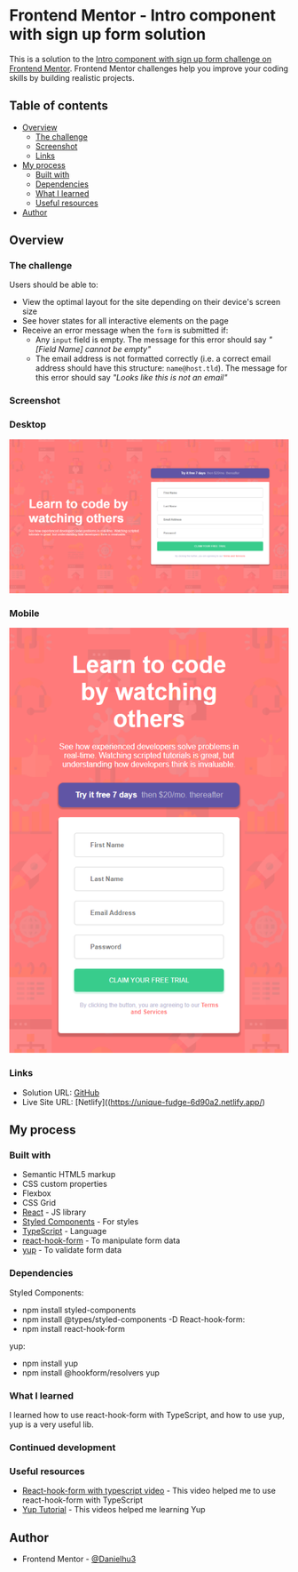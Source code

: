 # Frontend Mentor - Intro component with sign up form solution

This is a solution to the [Intro component with sign up form challenge on Frontend Mentor](https://www.frontendmentor.io/challenges/intro-component-with-signup-form-5cf91bd49edda32581d28fd1). Frontend Mentor challenges help you improve your coding skills by building realistic projects. 

## Table of contents

- [Overview](#overview)
  - [The challenge](#the-challenge)
  - [Screenshot](#screenshot)
  - [Links](#links)
- [My process](#my-process)
  - [Built with](#built-with)
  - [Dependencies](#dependencies)
  - [What I learned](#what-i-learned)
  - [Useful resources](#useful-resources)
- [Author](#author)


## Overview

### The challenge

Users should be able to:

- View the optimal layout for the site depending on their device's screen size
- See hover states for all interactive elements on the page
- Receive an error message when the `form` is submitted if:
  - Any `input` field is empty. The message for this error should say *"[Field Name] cannot be empty"*
  - The email address is not formatted correctly (i.e. a correct email address should have this structure: `name@host.tld`). The message for this error should say *"Looks like this is not an email"*

### Screenshot

### Desktop
<img src='src/screenshots/desktop.png'>

### Mobile
<img src='src/screenshots/mobile.png'>

### Links

- Solution URL: [GitHub](https://github.com/Danielhu3/intro-component-ts)
- Live Site URL: [Netlify]((https://unique-fudge-6d90a2.netlify.app/)

## My process

### Built with

- Semantic HTML5 markup
- CSS custom properties
- Flexbox
- CSS Grid
- [React](https://reactjs.org/) - JS library
- [Styled Components](https://styled-components.com/) - For styles
- [TypeScript](https://www.typescriptlang.org/) - Language
- [react-hook-form](https://react-hook-form.com/) - To manipulate form data
- [yup](https://www.npmjs.com/package/yup) - To validate form data

### Dependencies

Styled Components:
  - npm install styled-components
  - npm install @types/styled-components -D
React-hook-form:
  - npm install react-hook-form

yup:
  - npm install yup
  - npm install @hookform/resolvers yup

### What I learned

I learned how to use react-hook-form with TypeScript, and how to use yup, yup is a very useful lib.

### Continued development


### Useful resources

- [React-hook-form with typescript video](https://www.youtube.com/watch?v=QEdm3EVrhY0&list=PL8YNlUoOZkkaAQmEGrom_INJeKmBctzZr&index=10&t=1154s&ab_channel=Huriel) - This video helped me to use react-hook-form with TypeScript
- [Yup Tutorial](https://www.youtube.com/watch?v=zLw18ESovBw&t=1059s&ab_channel=Huriel) - This videos helped me learning Yup



## Author
- Frontend Mentor - [@Danielhu3](https://www.frontendmentor.io/profile/Danielhu3)

